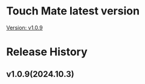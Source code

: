 # Touch Mate latest version
[Version: v1.0.9](TouchMate_v1.0.9.apk)

# Release History
## v1.0.9(2024.10.3)
